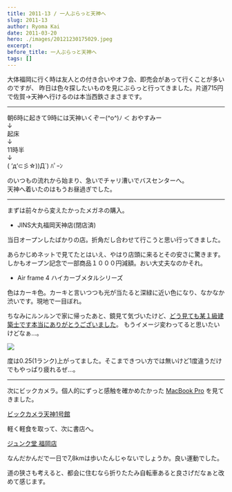 ```yaml
---
title: 2011-13 / 一人ぶらっと天神へ
slug: 2011-13
author: Ryoma Kai
date: 2011-03-20
hero: ./images/20121230175029.jpeg
excerpt: 
before_title: 一人ぶらっと天神へ
tags: []
---
```


大体福岡に行く時は友人との付き合いやオフ会、即売会があって行くことが多いのですが、
昨日は色々探したいものを見にぶらっと行ってきました。片道715円で佐賀→天神へ行けるのは本当西鉄さまさまです。

----

朝6時に起きて9時には天神いくぞー(^o^)ﾉ ＜ おやすみー  
↓  
起床  
↓  
11時半  
↓  
( ‘д‘⊂彡☆))Д´) ﾊﾟｰﾝ


のいつもの流れから始まり、急いでチャリ漕いでバスセンターへ。  
天神へ着いたのはもうお昼過ぎでした。

----

まずは前々から変えたかったメガネの購入。

- JINS大丸福岡天神店(閉店済)

当日オープンしたばかりの店。折角だし合わせて行こうと思い行ってきました。

あらかじめネットで見てたとはいえ、やはり店頭に来るとその安さに驚きます。しかもオープン記念で一部商品１０００円減額。おい大丈夫なのかそれ。

- Air frame 4 ハイカーブメタルシリーズ

色はカーキ色。カーキと言いつつも光が当たると深緑に近い色になり、なかなか渋いです。現地で一目ぼれ。

ちなみにルンルンで家に帰ったあと、鏡見て気づいたけど、[どう見ても某１級建築士です本当にありがとうございました](https://www.google.com/search?q=%E5%A7%89%E6%AD%AF%E7%A7%80%E6%AC%A1&tbm=isch)。
もうイメージ変わってると思いたいけどなぁ…。

![](./images/20121230175029.jpeg)

度は0.25(1ランク)上がってました。そこまできつい方では無いけど1度違うだけでもやっぱり疲れるぜ…。

----

次にビックカメラ。個人的にずっと感触を確かめたかった [MacBook Pro](https://www.apple.com/jp/macbook-pro/) を見てきました。

[ビックカメラ天神1号館](https://www.biccamera.com/bc/i/shop/shoplist/shop026.jsp)

軽く軽食を取って、次に書店へ。

[ジュンク堂 福岡店](https://honto.jp/store/detail_1570028_14HB320.html)

なんだかんだで一日で7,8kmは歩いたんじゃないでしょうか。良い運動でした。

道の狭さも考えると、都会に住むなら折りたたみ自転車あると良さげだなぁと改めて感じます。
